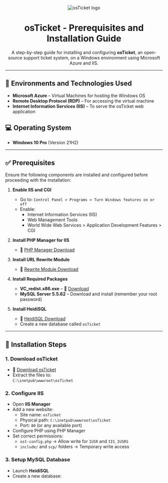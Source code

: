 <p align="center">
  <img src="https://i.imgur.com/Clzj7Xs.png" alt="osTicket logo"/>
</p>

<h1 align="center">osTicket - Prerequisites and Installation Guide</h1>

<p align="center">
  A step-by-step guide for installing and configuring <strong>osTicket</strong>, an open-source support ticket system, on a Windows environment using Microsoft Azure and IIS.
</p>

---

## 🧰 Environments and Technologies Used

- **Microsoft Azure** – Virtual Machines for hosting the Windows OS  
- **Remote Desktop Protocol (RDP)** – For accessing the virtual machine  
- **Internet Information Services (IIS)** – To serve the osTicket web application  

## 💻 Operating System

- **Windows 10 Pro** (Version 21H2)

---

## ✅ Prerequisites

Ensure the following components are installed and configured before proceeding with the installation:

1. **Enable IIS and CGI**
   - Go to: `Control Panel > Programs > Turn Windows features on or off`
   - Enable:
     - Internet Information Services (IIS)
     - Web Management Tools
     - World Wide Web Services > Application Development Features > CGI

2. **Install PHP Manager for IIS**  
   - 🔗 [PHP Manager Download](https://www.iis.net/downloads/community/2018/05/php-manager-for-iis-10)

3. **Install URL Rewrite Module**  
   - 🔗 [Rewrite Module Download](https://www.iis.net/downloads/microsoft/url-rewrite)

4. **Install Required Packages**
   - **VC_redist.x86.exe** – 🔗 [Download](https://learn.microsoft.com/en-us/cpp/windows/latest-supported-vc-redist)
   - **MySQL Server 5.5.62** – Download and install (remember your root password)

5. **Install HeidiSQL**
   - 🔗 [HeidiSQL Download](https://www.heidisql.com/)
   - Create a new database called `osTicket`

---

## 🚀 Installation Steps

### 1. Download osTicket

- 🔗 [Download osTicket](https://osticket.com/download/)
- Extract the files to:  
  `C:\inetpub\wwwroot\osTicket`

### 2. Configure IIS

- Open **IIS Manager**
- Add a new website:
  - Site name: `osTicket`
  - Physical path: `C:\inetpub\wwwroot\osTicket`
  - Port: `80` (or any available port)
- Configure PHP using PHP Manager
- Set correct permissions:
  - `ost-config.php` → Allow write for `IUSR` and `IIS_IUSRS`
  - `include/` and `scp/` folders → Temporary write access

### 3. Setup MySQL Database

- Launch **HeidiSQL**
- Create a new database:
  ```sql
  
